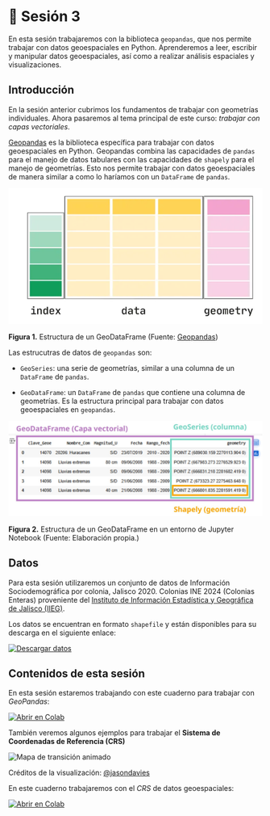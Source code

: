 # 🔹 Sesión 3

En esta sesión trabajaremos con la biblioteca `geopandas`, que nos permite trabajar con datos geoespaciales en Python. Aprenderemos a leer, escribir y manipular datos geoespaciales, así como a realizar análisis espaciales y visualizaciones.

## Introducción

En la sesión anterior cubrimos los fundamentos de trabajar con geometrías individuales. Ahora pasaremos al tema principal de este curso: _trabajar con capas vectoriales_.

[Geopandas](http://geopandas.org/) es la biblioteca específica para trabajar con datos geoespaciales en Python. Geopandas combina las capacidades de `pandas` para el manejo de datos tabulares con las capacidades de `shapely` para el manejo de geometrías. Esto nos permite trabajar con datos geoespaciales de manera similar a como lo haríamos con un `DataFrame` de `pandas`.

![go](images/geom-of.png)

**Figura 1.** Estructura de un GeoDataFrame (Fuente: [Geopandas](https://geopandas.org/en/stable/getting_started/introduction.html))

Las estrucutras de datos de `geopandas` son:

- `GeoSeries`: una serie de geometrías, similar a una columna de un `DataFrame` de `pandas`.

- `GeoDataFrame`: un `DataFrame` de `pandas` que contiene una columna de geometrías. Es la estructura principal para trabajar con datos geoespaciales en `geopandas`.

![gg](images/geopandas.jpg)

**Figura 2.** Estructura de un GeoDataFrame en un entorno de Jupyter Notebook (Fuente: Elaboración propia.)

## Datos

Para esta sesión utilizaremos un conjunto de datos de Información Sociodemográfica por colonia, Jalisco 2020. Colonias INE 2024 (Colonias Enteras) proveniente del [Instituto de Información Estadística y Geográfica de Jalisco (IIEG)](https://iieg.gob.mx/ns/?page_id=881).

Los datos se encuentran en formato `shapefile` y están disponibles para su descarga en el siguiente enlace:

[![Descargar datos](https://img.shields.io/badge/descargar-datos-blue)](../source/data/colonias_iieg.zip)

## Contenidos de esta sesión

En esta sesión estaremos trabajando con este cuaderno para trabajar con _GeoPandas_:

[![Abrir en Colab](https://colab.research.google.com/assets/colab-badge.svg)](https://colab.research.google.com/github/patymunoz/curso-geoespacial/blob/main/notebooks/sesion3.ipynb)

También veremos algunos ejemplos para trabajar el **Sistema de Coordenadas de Referencia (CRS)**

![Mapa de transición animado](_static/map.gif)

Créditos de la visualización: [@jasondavies](https://www.jasondavies.com/)

En este cuaderno trabajaremos con el _CRS_ de datos geoespaciales:

[![Abrir en Colab](https://colab.research.google.com/assets/colab-badge.svg)](https://colab.research.google.com/github/patymunoz/curso-geoespacial/blob/main/notebooks/sesion3-1.ipynb)
